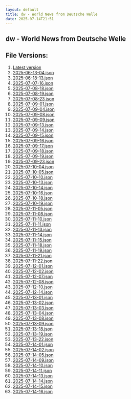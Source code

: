 ```yaml
---
layout: default
title: dw - World News from Deutsche Welle
date: 2025-07-14T21:51
---
```


## dw - World News from Deutsche Welle

<div id="data-chart"></div>
<div id="data-table"></div>
<script>
document.addEventListener('DOMContentLoaded', function(){
  document.getElementById('data-table').textContent = 'This source isn't supported for tables yet.';
});
</script>

## File Versions:
1. [Latest version](./latest.json)
2. [2025-06-13-04.json](./2025-06-13-04.json)
3. [2025-06-18-13.json](./2025-06-18-13.json)
4. [2025-07-07-16.json](./2025-07-07-16.json)
5. [2025-07-08-18.json](./2025-07-08-18.json)
6. [2025-07-08-19.json](./2025-07-08-19.json)
7. [2025-07-08-23.json](./2025-07-08-23.json)
8. [2025-07-09-01.json](./2025-07-09-01.json)
9. [2025-07-09-04.json](./2025-07-09-04.json)
10. [2025-07-09-08.json](./2025-07-09-08.json)
11. [2025-07-09-09.json](./2025-07-09-09.json)
12. [2025-07-09-13.json](./2025-07-09-13.json)
13. [2025-07-09-14.json](./2025-07-09-14.json)
14. [2025-07-09-15.json](./2025-07-09-15.json)
15. [2025-07-09-16.json](./2025-07-09-16.json)
16. [2025-07-09-17.json](./2025-07-09-17.json)
17. [2025-07-09-18.json](./2025-07-09-18.json)
18. [2025-07-09-19.json](./2025-07-09-19.json)
19. [2025-07-09-23.json](./2025-07-09-23.json)
20. [2025-07-10-04.json](./2025-07-10-04.json)
21. [2025-07-10-05.json](./2025-07-10-05.json)
22. [2025-07-10-10.json](./2025-07-10-10.json)
23. [2025-07-10-13.json](./2025-07-10-13.json)
24. [2025-07-10-14.json](./2025-07-10-14.json)
25. [2025-07-10-16.json](./2025-07-10-16.json)
26. [2025-07-10-18.json](./2025-07-10-18.json)
27. [2025-07-10-19.json](./2025-07-10-19.json)
28. [2025-07-11-05.json](./2025-07-11-05.json)
29. [2025-07-11-08.json](./2025-07-11-08.json)
30. [2025-07-11-10.json](./2025-07-11-10.json)
31. [2025-07-11-11.json](./2025-07-11-11.json)
32. [2025-07-11-13.json](./2025-07-11-13.json)
33. [2025-07-11-14.json](./2025-07-11-14.json)
34. [2025-07-11-15.json](./2025-07-11-15.json)
35. [2025-07-11-18.json](./2025-07-11-18.json)
36. [2025-07-11-19.json](./2025-07-11-19.json)
37. [2025-07-11-21.json](./2025-07-11-21.json)
38. [2025-07-11-22.json](./2025-07-11-22.json)
39. [2025-07-12-01.json](./2025-07-12-01.json)
40. [2025-07-12-02.json](./2025-07-12-02.json)
41. [2025-07-12-07.json](./2025-07-12-07.json)
42. [2025-07-12-08.json](./2025-07-12-08.json)
43. [2025-07-12-10.json](./2025-07-12-10.json)
44. [2025-07-12-14.json](./2025-07-12-14.json)
45. [2025-07-13-01.json](./2025-07-13-01.json)
46. [2025-07-13-02.json](./2025-07-13-02.json)
47. [2025-07-13-03.json](./2025-07-13-03.json)
48. [2025-07-13-04.json](./2025-07-13-04.json)
49. [2025-07-13-08.json](./2025-07-13-08.json)
50. [2025-07-13-09.json](./2025-07-13-09.json)
51. [2025-07-13-18.json](./2025-07-13-18.json)
52. [2025-07-13-19.json](./2025-07-13-19.json)
53. [2025-07-13-22.json](./2025-07-13-22.json)
54. [2025-07-14-01.json](./2025-07-14-01.json)
55. [2025-07-14-02.json](./2025-07-14-02.json)
56. [2025-07-14-05.json](./2025-07-14-05.json)
57. [2025-07-14-09.json](./2025-07-14-09.json)
58. [2025-07-14-10.json](./2025-07-14-10.json)
59. [2025-07-14-11.json](./2025-07-14-11.json)
60. [2025-07-14-13.json](./2025-07-14-13.json)
61. [2025-07-14-14.json](./2025-07-14-14.json)
62. [2025-07-14-15.json](./2025-07-14-15.json)
63. [2025-07-14-16.json](./2025-07-14-16.json)
